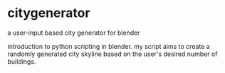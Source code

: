 # citygenerator
a user-input based city generator for blender

introduction to python scripting in blender. my script aims to create a randomly generated city skyline based on the user's desired number of buildings.
